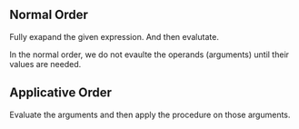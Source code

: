 ## Normal Order
Fully exapand the given expression. And then evalutate.

In the normal order, we do not evaulte the operands (arguments) until their values are needed.


## Applicative Order  

Evaluate the arguments and then apply the procedure on those arguments.

